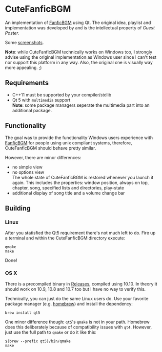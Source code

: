 CuteFanficBGM
=============

An implementation of [FanficBGM](http://ks.renai.us/viewtopic.php?f=52&t=9907&start=3) using Qt.
The original idea, playlist and implementation was developed by and is the 
intellectual property of *Guest Poster*.

Some [screenshots](https://imgur.com/a/wqUOq).

**Note**: while CuteFanficBGM technically works on Windows too, I strongly advise using
the original implementation as Windows user since I can't test nor support this
platform in any way. Also, the original one is visually way more appealing. ;)


Requirements
------------

 * C++11 must be supported by your compiler/stdlib
 * Qt 5 with `multimedia` support  
**Note**: some package managers seperate the multimedia part into an additional package.


Functionality
-------------

The goal was to provide the functionality Windows users experience with 
[FanficBGM](http://ks.renai.us/viewtopic.php?f=52&t=9907&start=3) for people 
using unix compliant systems, therefore, CuteFanficBGM should behave pretty
similar.

However, there are minor differences:

   * no simple view
   * no options view  
     The whole state of CuteFanficBGM is restored whenever you launch 
     it again. This includes the properties: window position, always on top,
     chapter, song, specified lists and directories, play-state
   * additional display of song title and a volume change bar


Building
--------

### Linux

After you statisfied the Qt5 requirement there's not much left to do.
Fire up a terminal and within the CuteFanficBGM directory execute:

    qmake
    make

Done!


### OS X

There is a precompiled binary in [Releases](https://github.com/Argon-/CuteFanficBGM/releases), 
compiled using 10.10. In theory it should work on 10.9, 10.8 and 10.7 too but I have
no way to verify this.

Technically, you can just do the same Linux users do. Use your favorite 
package manager (e.g. [homebrew](http://brew.sh)) and install the dependency:

    brew install qt5

One minor difference though: `qt5`'s `qmake` is not in your path. 
Homebrew does this deliberately because of compatibility issues with `qt4`.
However, just use the full path to `qmake` or do it like this:

    $(brew --prefix qt5)/bin/qmake
    make

